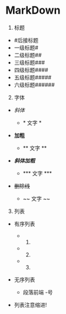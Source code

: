 # MarkDown

1. 标题
  - #后接标题
  - 一级标题#
  - 二级标题##
  - 三级标题###
  - 四级标题####
  - 五级标题#####
  - 六级标题######

2. 字体
  - *斜体*
    - \* 文字 *

  - **加粗**
    - ** 文字 **

  - ***斜体加粗***
    - \*** 文字 ***

  - ~~删除线~~
    - \~~ 文字 ~~

3. 列表

  - 有序列表
    - 1.
    - 2.
    - 3.

  - 无序列表
    - 段落前端 -号

  - 列表注意缩进!

